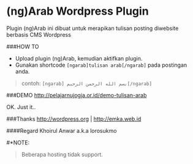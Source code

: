 (ng)Arab Wordpress Plugin
======

Plugin (ng)Arab ini dibuat untuk merapikan tulisan posting diwebsite berbasis CMS Wordpress


###HOW TO
- Upload plugin (ng)Arab, kemudian aktifkan plugin.
- Gunakan shortcode ```[ngarab]tulisan arab[/ngarab]``` pada postingan anda.

>contoh: ```[ngarab] بسم الله الرحمن الرحيم[/ngarab]```

###DEMO
http://pelajarnujogja.or.id/demo-tulisan-arab

OK. Just it..

###Thanks
http://wordpress.org | http://emka.web.id

####Regard
Khoirul Anwar a.k.a lorosukmo

#*NOTE:
>Beberapa hosting tidak support.
